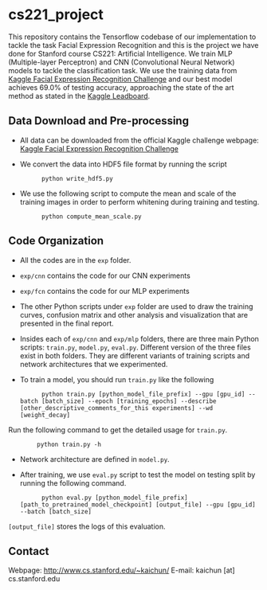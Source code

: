 # cs221_project

This repository contains the Tensorflow codebase of our implementation to tackle the task Facial Expression Recognition and this is the project we have done for Stanford course CS221: Artificial Intelligence. We train MLP (Multiple-layer Perceptron) and CNN (Convolutional Neural Network) models to tackle the classification task. We use the training data from [Kaggle Facial Expression Recognition Challenge](https://www.kaggle.com/c/challenges-in-representation-learning-facial-expression-recognition-challenge/data) and our best model achieves 69.0% of testing accuracy, approaching the state of the art method as stated in the [Kaggle Leadboard](https://www.kaggle.com/c/challenges-in-representation-learning-facial-expression-recognition-challenge/leaderboard).

## Data Download and Pre-processing

* All data can be downloaded from the official Kaggle challenge webpage: [Kaggle Facial Expression Recognition Challenge](https://www.kaggle.com/c/challenges-in-representation-learning-facial-expression-recognition-challenge/data)

* We convert the data into HDF5 file format by running the script 
            
            python write_hdf5.py
            
* We use the following script to compute the mean and scale of the training images in order to perform whitening during training and testing.
 
            python compute_mean_scale.py
            
## Code Organization

* All the codes are in the `exp` folder.
* `exp/cnn` contains the code for our CNN experiments
* `exp/fcn` contains the code for our MLP experiments
* The other Python scripts under `exp` folder are used to draw the training curves, confusion matrix and other analysis and visualization that are presented in the final report.
* Insides each of `exp/cnn` and `exp/mlp` folders, there are three main Python scripts: `train.py`, `model.py`, `eval.py`. Different version of the three files exist in both folders. They are different variants of training scripts and network architectures that we experimented.
* To train a model, you should run `train.py` like the following
            
            python train.py [python_model_file_prefix] --gpu [gpu_id] --batch [batch_size] --epoch [training_epochs] --describe [other_descriptive_comments_for_this experiments] --wd [weight_decay]

Run the following command to get the detailed usage for `train.py`.

            python train.py -h

* Network architecture are defined in `model.py`.
* After training, we use `eval.py` script to test the model on testing split by running the following command.

            python eval.py [python_model_file_prefix] [path_to_pretrained_model_checkpoint] [output_file] --gpu [gpu_id] --batch [batch_size]

`[output_file]` stores the logs of this evaluation.

## Contact
Webpage: http://www.cs.stanford.edu/~kaichun/ 
E-mail: kaichun [at] cs.stanford.edu

